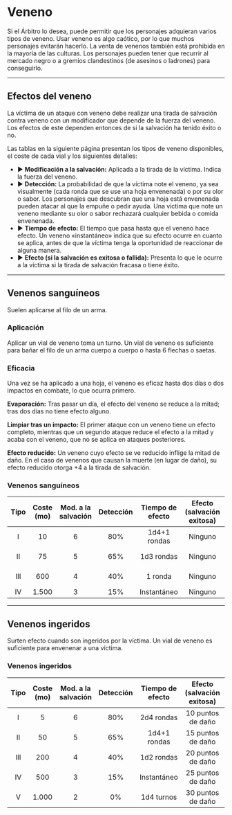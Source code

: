 # Veneno

Si el Árbitro lo desea, puede permitir que los personajes adquieran varios tipos de veneno. Usar veneno es algo caótico, por lo que muchos personajes evitarán hacerlo. La venta de venenos también está prohibida en la mayoría de las culturas. Los personajes pueden tener que recurrir al mercado negro o a gremios clandestinos (de asesinos o ladrones) para conseguirlo. 

---

## Efectos del veneno

La víctima de un ataque con veneno debe realizar una tirada de salvación contra veneno con un modificador que depende de la fuerza del veneno. Los efectos de este dependen entonces de si la salvación ha tenido éxito o no. 

Las tablas en la siguiente página presentan los tipos de veneno disponibles, el coste de cada vial y los siguientes detalles: 

- ▶ **Modificación a la salvación:** Aplicada a la tirada de la víctima. Indica la fuerza del veneno. 
- ▶ **Detección:** La probabilidad de que la víctima note el veneno, ya sea visualmente (cada ronda que se use una hoja envenenada) o por su olor o sabor. Los personajes que descubran que una hoja está envenenada pueden atacar al que la empuñe o pedir ayuda. Una víctima que note un veneno mediante su olor o sabor rechazará cualquier bebida o comida envenenada. 
- ▶ **Tiempo de efecto:** El tiempo que pasa hasta que el veneno hace efecto. Un veneno «instantáneo» indica que su efecto ocurre en cuanto se aplica, antes de que la víctima tenga la oportunidad de reaccionar de alguna manera. 
- ▶ **Efecto (si la salvación es exitosa o fallida):** Presenta lo que le ocurre a la víctima si la tirada de salvación fracasa o tiene éxito.

---

## Venenos sanguíneos 

Suelen aplicarse al filo de un arma. 

### Aplicación 

Aplicar un vial de veneno toma un turno. Un vial de veneno es suficiente para bañar el filo de un arma cuerpo a cuerpo o hasta 6 flechas o saetas. 

### Eficacia 

Una vez se ha aplicado a una hoja, el veneno es eficaz hasta dos días o dos impactos en combate, lo que ocurra primero. 

**Evaporación:** Tras pasar un día, el efecto del veneno se reduce a la mitad; tras dos días no tiene efecto alguno. 

**Limpiar tras un impacto:** El primer ataque con un veneno tiene un efecto completo, mientras que un segundo ataque reduce el efecto a la mitad y acaba con el veneno, que no se aplica en ataques posteriores. 

**Efecto reducido:** Un veneno cuyo efecto se ve reducido inflige la mitad de daño. En el caso de venenos que causan la muerte (en lugar de daño), su efecto reducido otorga +4 a la tirada de salvación. 

### Venenos sanguíneos

| Tipo | Coste (mo) | Mod. a la salvación | Detección | Tiempo de efecto | Efecto (salvación exitosa) | Efecto (salvación fallida) |
|:----:|:----------:|:-------------------:|:---------:|:----------------:|:--------------------------:|:--------------------------:|
|   I  |     10     |          6          |    80%    |   1d4+1 rondas   |           Ninguno          |      15 puntos de daño     |
|  II  |     75     |          5          |    65%    |    1d3 rondas    |           Ninguno          |      25 puntos de daño     |
|  III |     600    |          4          |    40%    |      1 ronda     |           Ninguno          |      35 puntos de daño     |
|  IV  |    1.500   |          3          |    15%    |    Instantáneo   |           Ninguno          |           Muerte           |

---

## Venenos ingeridos 

Surten efecto cuando son ingeridos por la víctima. Un vial de veneno es suficiente para envenenar a una víctima.

### Venenos ingeridos

| Tipo | Coste (mo) | Mod. a la salvación | Detección | Tiempo de efecto | Efecto (salvación exitosa) | Efecto (salvación fallida) |
|:----:|:----------:|:-------------------:|:---------:|:----------------:|:--------------------------:|:--------------------------:|
|   I  |      5     |          6          |    80%    |    2d4 rondas    |      10 puntos de daño     |      20 puntos de daño     |
|  II  |     50     |          5          |    65%    |   1d4+1 rondas   |      15 puntos de daño     |      30 puntos de daño     |
|  III |     200    |          4          |    40%    |    1d2 rondas    |      20 puntos de daño     |      40 puntos de daño     |
|  IV  |     500    |          3          |    15%    |    Instantáneo   |      25 puntos de daño     |           Muerte           |
|   V  |    1.000   |          2          |     0%    |    1d4 turnos    |      30 puntos de daño     |           Muerte           |

